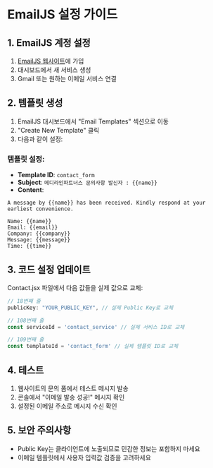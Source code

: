 # EmailJS 설정 가이드

## 1. EmailJS 계정 설정

1. [EmailJS 웹사이트](https://www.emailjs.com/)에 가입
2. 대시보드에서 새 서비스 생성
3. Gmail 또는 원하는 이메일 서비스 연결

## 2. 템플릿 생성

1. EmailJS 대시보드에서 "Email Templates" 섹션으로 이동
2. "Create New Template" 클릭
3. 다음과 같이 설정:

### 템플릿 설정:
- **Template ID**: `contact_form`
- **Subject**: `메디라인파트너스 문의사항 발신자 : {{name}}`
- **Content**: 
```
A message by {{name}} has been received. Kindly respond at your earliest convenience.

Name: {{name}}
Email: {{email}}
Company: {{company}}
Message: {{message}}
Time: {{time}}
```

## 3. 코드 설정 업데이트

Contact.jsx 파일에서 다음 값들을 실제 값으로 교체:

```javascript
// 18번째 줄
publicKey: "YOUR_PUBLIC_KEY", // 실제 Public Key로 교체

// 108번째 줄  
const serviceId = 'contact_service' // 실제 서비스 ID로 교체

// 109번째 줄
const templateId = 'contact_form' // 실제 템플릿 ID로 교체
```

## 4. 테스트

1. 웹사이트의 문의 폼에서 테스트 메시지 발송
2. 콘솔에서 "이메일 발송 성공!" 메시지 확인
3. 설정된 이메일 주소로 메시지 수신 확인

## 5. 보안 주의사항

- Public Key는 클라이언트에 노출되므로 민감한 정보는 포함하지 마세요
- 이메일 템플릿에서 사용자 입력값 검증을 고려하세요
